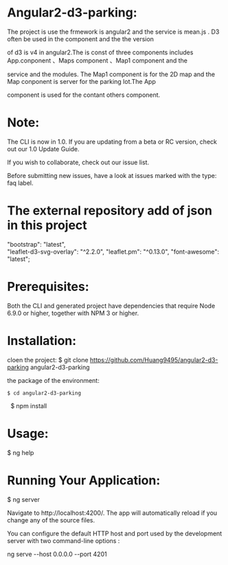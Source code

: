 # Angular2-d3-parking:

The project is use the frmework is angular2 and the service is mean.js . D3 often be used in the component and the  the version

of d3 is v4 in angular2.The is const of three components includes App.conponent 、Maps component 、Map1 component and the 

service and the modules. The Map1 component is for the 2D map and the Map conponent is server for the parking lot.The App 

component is used for the contant others component.

# Note:

The CLI is now in 1.0. If you are updating from a beta or RC version, check out our 1.0 Update Guide.

If you wish to collaborate, check out our issue list.

Before submitting new issues, have a look at issues marked with the type: faq label.

# The external repository add of json in this project 
 
 "bootstrap": "latest",    
  "leaflet-d3-svg-overlay": "^2.2.0",
  "leaflet.pm": "^0.13.0",
  "font-awesome": "latest";
  
# Prerequisites:

  Both the CLI and generated project have dependencies that require Node 6.9.0 or higher, together with NPM 3 or higher.
  
# Installation:
  
  cloen the project:
    $ git clone https://github.com/Huang9495/angular2-d3-parking angular2-d3-parking 
    
  the package of the environment:
  
    $ cd angular2-d3-parking 
    
    $ npm install
 
# Usage:
   $ ng help

# Running Your Application:

   $ ng server
    
   Navigate to http://localhost:4200/. The app will automatically reload if you change any of the source files.

You can configure the default HTTP host and port used by the development server with two command-line options :

ng serve --host 0.0.0.0 --port 4201
